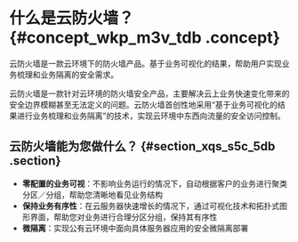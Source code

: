 # 什么是云防火墙？ {#concept_wkp_m3v_tdb .concept}

云防火墙是一款云环境下的防火墙产品。基于业务可视化的结果，帮助用户实现业务梳理和业务隔离的安全需求。

云防火墙是一款针对云环境的防火墙安全产品，主要解决云上业务快速变化带来的安全边界模糊甚至无法定义的问题。云防火墙首创性地采用“基于业务可视化的结果进行业务梳理和业务隔离”的技术，实现云环境中东西向流量的安全访问控制。

## 云防火墙能为您做什么？ {#section_xqs_s5c_5db .section}

-   **零配置的业务可视**：不影响业务运行的情况下，自动根据客户的业务进行聚类分区／分组，帮助您清晰地看见业务结构
-   **保持业务有序性**：在云服务器快速增长的情况下，通过可视化技术和拓扑式图形界面，帮助您对业务进行合理分区分组，保持其有序性
-   **微隔离**：实现公有云环境中面向具体服务器应用的安全微隔离部署

